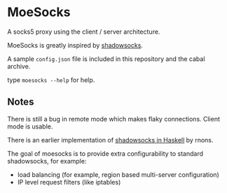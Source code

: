 MoeSocks
========


A socks5 proxy using the client / server architecture.

MoeSocks is greatly inspired by [shadowsocks].

A sample `config.json` file is included in this repository and the cabal archive.

type `moesocks --help` for help.

Notes
------

There is still a bug in remote mode which makes flaky connections. Client mode
is usable.

There is an earlier implementation of [shadowsocks in Haskell] by rnons. 

The goal of moesocks is to provide extra configurability to standard
shadowsocks, for example:

* load balancing (for example, region based multi-server configuration)
* IP level request filters (like iptables)

[shadowsocks]:https://github.com/shadowsocks/shadowsocks
[shadowsocks in Haskell]:https://github.com/rnons/shadowsocks-haskell



